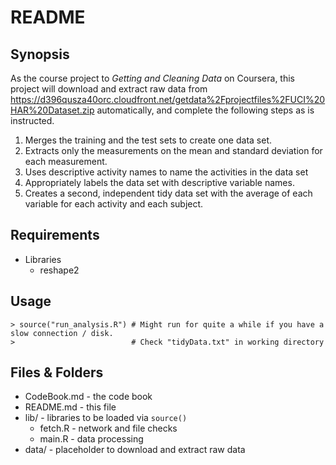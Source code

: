 # README

## Synopsis

As the course project to *Getting and Cleaning Data* on Coursera, this project will 
download and extract raw data from https://d396qusza40orc.cloudfront.net/getdata%2Fprojectfiles%2FUCI%20HAR%20Dataset.zip automatically, and complete the following steps as is instructed.

1. Merges the training and the test sets to create one data set.
2. Extracts only the measurements on the mean and standard deviation for each measurement. 
3. Uses descriptive activity names to name the activities in the data set
4. Appropriately labels the data set with descriptive variable names. 
5. Creates a second, independent tidy data set with the average of each variable for each activity and each subject. 

## Requirements

* Libraries
	* reshape2

## Usage

```
> source("run_analysis.R") # Might run for quite a while if you have a slow connection / disk.
>                          # Check "tidyData.txt" in working directory
```

## Files & Folders

* CodeBook.md - the code book
* README.md - this file
* lib/ - libraries to be loaded via `source()`
	* fetch.R - network and file checks
	* main.R - data processing
* data/ - placeholder to download and extract raw data
